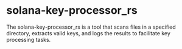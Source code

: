 # solana-key-processor_rs
The solana-key-processor_rs is a tool that scans files in a specified directory, extracts valid keys, and logs the results to facilitate key processing tasks.
